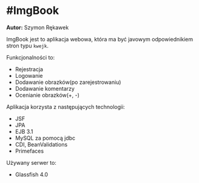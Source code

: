 #ImgBook
=======

**Autor:** Szymon Rękawek 

ImgBook jest to aplikacja webowa, która ma być javowym odpowiednikiem stron typu `kwejk`. 

Funkcjonalności to:
* Rejestracja
* Logowanie
* Dodawanie obrazków(po zarejestrowaniu)
* Dodawanie komentarzy
* Ocenianie obrazków(+, -)

Aplikacja korzysta z następujących technologii:
* JSF
* JPA
* EJB 3.1
* MySQL za pomocą jdbc
* CDI, BeanValidations
* Primefaces

Używany serwer to:
* Glassfish 4.0
